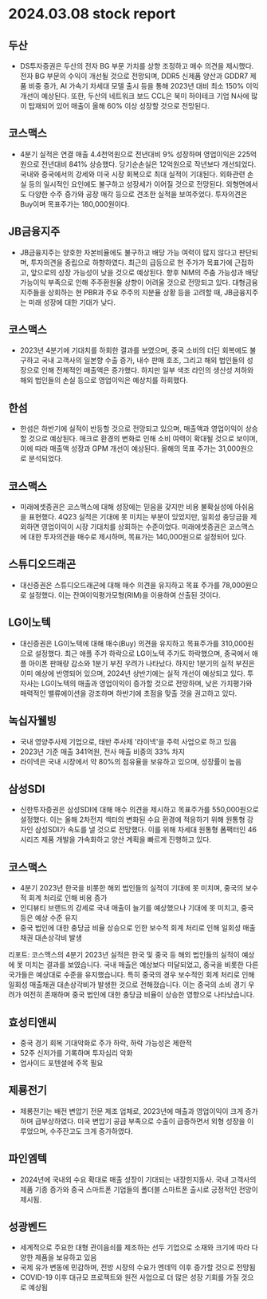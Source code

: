 # 2024.03.08 stock report
## 두산
- DS투자증권은 두산의 전자 BG 부문 가치를 상향 조정하고 매수 의견을 제시했다. 전자 BG 부문의 수익이 개선될 것으로 전망되며, DDR5 신제품 양산과 GDDR7 제품 비중 증가, AI 가속기 차세대 모델 출시 등을 통해 2023년 대비 최소 150% 이익 개선이 예상된다. 또한, 두산의 네트워크 보드 CCL은 북미 하이테크 기업 N사에 많이 탑재되어 있어 매출이 올해 60% 이상 성장할 것으로 전망된다.

## 코스맥스
- 4분기 실적은 연결 매출 4.4천억원으로 전년대비 9% 성장하며 영업이익은 225억원으로 전년대비 841% 상승했다. 당기순손실은 12억원으로 작년보다 개선되었다. 국내와 중국에서의 강세와 미국 시장 회복으로 최대 실적이 기대된다. 외화관련 손실 등의 일시적인 요인에도 불구하고 성장세가 이어질 것으로 전망된다. 외형면에서도 다양한 수주 증가와 공장 매각 등으로 견조한 실적을 보여주었다. 투자의견은 Buy이며 목표주가는 180,000원이다.
## JB금융지주
- JB금융지주는 양호한 자본비율에도 불구하고 배당 가능 여력이 많지 않다고 판단되며, 투자의견을 중립으로 하향하였다. 최근의 급등으로 현 주가가 목표가에 근접하고, 앞으로의 성장 가능성이 낮을 것으로 예상된다. 향후 NIM의 주춤 가능성과 배당가능이익 부족으로 인해 주주환원율 상향이 어려울 것으로 전망되고 있다. 대형금융지주들을 상회하는 현 PBR과 주요 주주의 지분율 상황 등을 고려할 때, JB금융지주는 미래 성장에 대한 기대가 낮다.
## 코스맥스
- 2023년 4분기에 기대치를 하회한 결과를 보였으며, 중국 소비의 더딘 회복에도 불구하고 국내 고객사의 일본향 수출 증가, 내수 판매 호조, 그리고 해외 법인들의 성장으로 인해 전체적인 매출액은 증가했다. 하지만 일부 색조 라인의 생산성 저하와 해외 법인들의 손실 등으로 영업이익은 예상치를 하회했다.
## 한섬
- 한섬은 하반기에 실적이 반등할 것으로 전망되고 있으며, 매출액과 영업이익이 상승할 것으로 예상된다. 매크로 환경의 변화로 인해 소비 여력이 확대될 것으로 보이며, 이에 따라 매출액 성장과 GPM 개선이 예상된다. 올해의 목표 주가는 31,000원으로 분석되었다.
## 코스맥스
- 미래에셋증권은 코스맥스에 대해 성장에는 믿음을 갖지만 비용 불확실성에 아쉬움을 표현했다. 4Q23 실적은 기대에 못 미치는 부분이 있었지만, 일회성 충당금을 제외하면 영업이익이 시장 기대치를 상회하는 수준이었다. 미래에셋증권은 코스맥스에 대한 투자의견을 매수로 제시하며, 목표가는 140,000원으로 설정되어 있다.
## 스튜디오드래곤
- 대신증권은 스튜디오드래곤에 대해 매수 의견을 유지하고 목표 주가를 78,000원으로 설정했다. 이는 잔여이익평가모형(RIM)을 이용하여 산출된 것이다.
## LG이노텍
- 대신증권은 LG이노텍에 대해 매수(Buy) 의견을 유지하고 목표주가를 310,000원으로 설정했다. 최근 애플 주가 하락으로 LG이노텍 주가도 하락했으며, 중국에서 애플 아이폰 판매량 감소와 1분기 부진 우려가 나타났다. 하지만 1분기의 실적 부진은 이미 예상에 반영되어 있으며, 2024년 상반기에는 실적 개선이 예상되고 있다. 투자사는 LG이노텍의 매출과 영업이익이 증가할 것으로 전망하며, 낮은 가치평가와 매력적인 밸류에이션을 강조하며 하반기에 초점을 맞출 것을 권고하고 있다.
## 녹십자웰빙
- 국내 영양주사제 기업으로, 태반 주사제 '라이넥'을 주력 사업으로 하고 있음
- 2023년 기준 매출 341억원, 전사 매출 비중의 33% 차지
- 라이넥은 국내 시장에서 약 80%의 점유율을 보유하고 있으며, 성장률이 높음
## 삼성SDI
- 신한투자증권은 삼성SDI에 대해 매수 의견을 제시하고 목표주가를 550,000원으로 설정했다. 이는 올해 2차전지 섹터의 변화된 수요 환경에 적응하기 위해 원통형 강자인 삼성SDI가 속도를 낼 것으로 전망했다. 이를 위해 차세대 원통형 폼팩터인 46시리즈 제품 개발을 가속화하고 양산 계획을 빠르게 진행하고 있다.
## 코스맥스
- 4분기 2023년 한국을 비롯한 해외 법인들의 실적이 기대에 못 미치며, 중국의 보수적 회계 처리로 인해 비용 증가
- 인디뷰티 브랜드의 강세로 국내 매출이 늘기를 예상했으나 기대에 못 미치고, 중국 등은 예상 수준 유지
- 중국 법인에 대한 충당금 비율 상승으로 인한 보수적 회계 처리로 인해 일회성 매출채권 대손상각비 발생

리포트:
코스맥스의 4분기 2023년 실적은 한국 및 중국 등 해외 법인들의 실적이 예상에 못 미치는 결과를 보였습니다. 국내 매출은 예상보다 미달되었고, 중국을 비롯한 다른 국가들은 예상대로 수준을 유지했습니다. 특히 중국의 경우 보수적인 회계 처리로 인해 일회성 매출채권 대손상각비가 발생한 것으로 전해졌습니다. 이는 중국의 소비 경기 우려가 여전히 존재하며 중국 법인에 대한 충당금 비율이 상승한 영향으로 나타났습니다.
## 효성티앤씨
- 중국 경기 회복 기대악화로 주가 하락, 하락 가능성은 제한적
- 52주 신저가를 기록하며 투자심리 악화
- 업사이드 포텐셜에 주목 필요
## 제룡전기
- 제룡전기는 배전 변압기 전문 제조 업체로, 2023년에 매출과 영업이익이 크게 증가하며 급부상하였다. 미국 변압기 공급 부족으로 수출이 급증하면서 외형 성장을 이루었으며, 수주잔고도 크게 증가하였다.
## 파인엠텍
- 2024년에 국내외 수요 확대로 매출 성장이 기대되는 내장힌지동사. 국내 고객사의 제품 기종 증가와 중국 스마트폰 기업들의 폴더블 스마트폰 출시로 긍정적인 전망이 제시됨.
## 성광벤드
- 세계적으로 주요한 대형 관이음쇠를 제조하는 선두 기업으로 소재와 크기에 따라 다양한 제품을 보유하고 있음
- 국제 유가 변동에 민감하며, 전방 시장의 수요가 엔데믹 이후 증가할 것으로 전망됨
- COVID-19 이후 대규모 프로젝트와 원전 사업으로 더 많은 성장 기회를 가질 것으로 예상됨